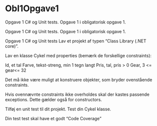 # Obl1Opgave1
Opgave 1 C# og Unit tests. Opgave 1 i obligatorisk opgave 1.

Opgave 1 C# og Unit tests. Opgave 1 i obligatorisk opgave 1.

Opgave 1 C# og Unit tests Lav et projekt af typen “Class Library (.NET core)”.

Lav en klasse Cykel med properties (bemærk de forskellige constraints):

Id, et tal Farve, tekst-streng, min 1 tegn langt Pris, tal, pris > 0 Gear, 3 <= gear<= 32

Det må ikke være muligt at konstruere objekter, som bryder ovenstående constraints.

Hvis ovennævnte constraints ikke overholdes skal der kastes passende exceptions. Dette gælder også for constructors.

Tilføj en unit test til dit projekt. Test din Cykel klasse.

Din test test skal have et godt “Code Coverage”
